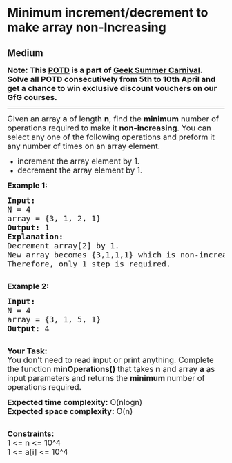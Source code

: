# Minimum increment/decrement to make array non-Increasing
##  Medium 
<div class="problem-statement">
                <p></p><p><span style="font-size:18px"><strong>Note: This&nbsp;<a href="http://practice.geeksforgeeks.org/problem-of-the-day" target="_blank">POTD</a>&nbsp;is a part of&nbsp;<a href="https://practice.geeksforgeeks.org/summer-carnival-2022?utm_source=potd&amp;utm_medium=problempage&amp;utm_campaign=gsc22" target="_blank">Geek Summer Carnival</a>. Solve all POTD consecutively from 5th to 10th April and get a chance to win exclusive discount vouchers on our GfG courses.</strong></span></p>

<hr>
<p><span style="font-size:18px">Given an array <strong>a</strong> of length <strong>n</strong>, find the <strong>minimum</strong> number of operations required to make it <strong>non-increasing</strong>.&nbsp;You can select any one of the following operations and preform it any number of times on an array element.</span></p>

<ul>
	<li><span style="font-size:18px">increment the array element by 1.</span></li>
	<li><span style="font-size:18px">decrement the array element by 1.&nbsp;</span></li>
</ul>

<p><strong><span style="font-size:18px">Example 1:</span></strong></p>

<pre><strong><span style="font-size:18px">Input:</span></strong>
<span style="font-size:18px">N = 4 
array = {3, 1, 2, 1}</span>
<span style="font-size:18px"><strong>Output:</strong> 1</span>
<span style="font-size:18px"><strong>Explanation: </strong>
Decrement array[2] by 1. 
New array becomes {3,1,1,1} which is non-increasing. 
Therefore, only 1 step is required. </span></pre>

<p><br>
<span style="font-size:18px"><strong>Example 2:</strong></span></p>

<pre><strong><span style="font-size:18px">Input:</span></strong>
<span style="font-size:18px">N = 4 
array = {3, 1, 5, 1}</span>
<span style="font-size:18px"><strong>Output:</strong> 4</span></pre>

<p><br>
<span style="font-size:18px"><strong>Your Task:</strong><br>
You don't need to read input or print anything. Complete the function <strong>minOperations()</strong> that takes <strong>n</strong>&nbsp;and array <strong>a</strong> as input parameters and returns the <strong>minimum </strong>number of operations required.&nbsp;</span></p>

<p><span style="font-size:18px"><strong>Expected time complexity:</strong> O(nlogn)<br>
<strong>Expected space complexity:</strong> O(n)</span></p>

<p><br>
<span style="font-size:18px"><strong>Constraints:</strong><br>
1 &lt;= n&nbsp;&lt;= 10^4<br>
1 &lt;= a[i] &lt;= 10^4</span></p>
 <p></p>
            </div>